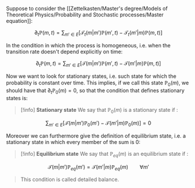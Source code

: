 Suppose to consider the [[Zettelkasten/Master's degree/Models of Theoretical Physics/Probability and Stochastic processes/Master equation]]:

$$ \partial_t \mathbb{P}(m,t) =  \sum_{m' \in E} \left[\mathcal{T}_t(m|m')\mathbb{P}(m',t)- \mathcal{T}_t(m'|m)\mathbb{P}(m,t)\right] $$

In the condition in which the process is homogeneous, i.e. when the transition rate doesn't depend explicitly on time:

$$ \partial_t \mathbb{P}(m,t) =  \sum_{m' \in E} \left[\mathcal{T}(m|m')\mathbb{P}(m',t)- \mathcal{T}(m'|m)\mathbb{P}(m,t)\right] $$

Now we want to look for stationary states, i.e. such state for which the probability is constant over time.
This implies, if we call this state $\mathbb{P}_{0}(m)$, we should have that $\partial_t \mathbb{P}_0(m)=0$, so that the condition that defines stationary states is:

>[!info] **Stationary state**
>We say that $\mathbb{P}_0(m)$ is a stationary state if :
>
$$  \sum_{m' \in E} \left[\mathcal{T}(m|m')\mathbb{P}_0(m')- \mathcal{T}(m'|m)\mathbb{P}_0(m)\right]=0 $$

Moreover we can furthermore give the definition of equilibrium state, i.e. a stationary state in which every member of the sum is 0:


>[!info] **Equilibrium state**
>We say that $\mathbb{P}_{eq}(m)$ is an equilibrium state if :
>
$$  \mathcal{T}(m|m')\mathbb{P}_{eq}(m')= \mathcal{T}(m'|m)\mathbb{P}_{eq}(m)\qquad \forall m' $$ 
>
>This condition is called detailed balance.

